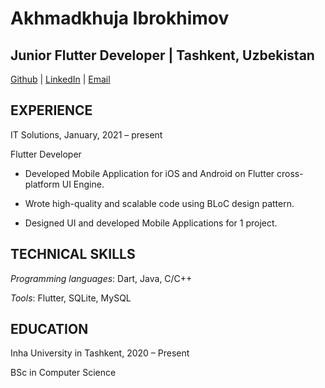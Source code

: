 # Akhmadkhuja Ibrokhimov

## Junior Flutter Developer | Tashkent, Uzbekistan
[Github](https://github.com/a-ibrkh) | [LinkedIn](linkedin.com/in/akhmadkhuja-ibrokhimov-562554237) | [Email](axmadxojaibrohimov@gmail.com)

## EXPERIENCE

IT Solutions, January, 2021 – present

Flutter Developer

* Developed Mobile Application for iOS and Android on Flutter cross-platform UI Engine.

* Wrote high-quality and scalable code using BLoC design pattern.

* Designed UI and developed Mobile Applications for 1 project.

## TECHNICAL SKILLS

*Programming languages*: Dart, Java, C/C++

*Tools*: Flutter, SQLite, MySQL 

## EDUCATION

Inha University in Tashkent, 2020 – Present

BSc in Computer Science
